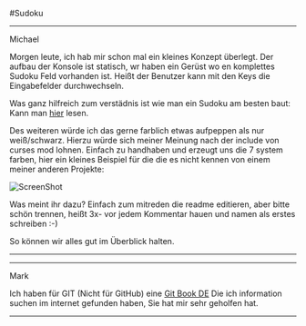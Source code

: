 #Sudoku

---
Michael

Morgen leute,
ich hab mir schon mal ein kleines Konzept überlegt.
Der aufbau der Konsole ist statisch, wr haben ein Gerüst wo en komplettes
Sudoku Feld vorhanden ist. Heißt der Benutzer kann mit den Keys die Eingabefelder
durchwechseln.

Was ganz hilfreich zum verstädnis ist wie man ein Sudoku am besten baut:
Kann man [hier](http://sudokugarden.de/de/info/erzeugen) lesen.

Des weiteren würde ich das gerne farblich etwas aufpeppen als nur weiß/schwarz.
Hierzu würde sich meiner Meinung nach der include von curses mod lohnen.
Einfach zu handhaben und erzeugt uns die 7 system farben, hier ein kleines
Beispiel für die die es nicht kennen von einem meiner anderen Projekte:

![ScreenShot](http://ohsystem.net/gproxy/gproxy.jpg)

Was meint ihr dazu? Einfach zum mitreden die readme editieren, aber bitte schön
trennen, heißt 3x- vor jedem Kommentar hauen und namen als erstes schreiben :-)

So können wir alles gut im Überblick halten.

---

---

Mark

Ich haben für GIT (Nicht für GitHub) eine [Git Book DE](http://git-scm.com/book/de/) 
Die ich information suchen im internet gefunden haben, Sie hat mir sehr geholfen hat.

---
